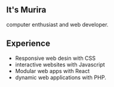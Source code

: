 ## It's Murira
computer enthusiast and web developer.

## Experience 
- Responsive web desin with CSS
- interactive websites with Javascript
- Modular web apps with React
- dynamic web applications with PHP.

<!--
**k-mrz/k-mrz** is a ✨ _special_ ✨ repository because its `README.md` (this file) appears on your GitHub profile.

Here are some ideas to get you started:

- 🔭 I’m currently working on ...
- 🌱 I’m currently learning ...
- 👯 I’m looking to collaborate on ...
- 🤔 I’m looking for help with ...
- 💬 Ask me about ...
- 📫 How to reach me: ...
- 😄 Pronouns: ...
- ⚡ Fun fact: ...
-->
